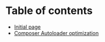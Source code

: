 # Table of contents

* [Initial page](README.md)
* [Composer Autoloader optimization](composer-autoloader-optimization.md)

